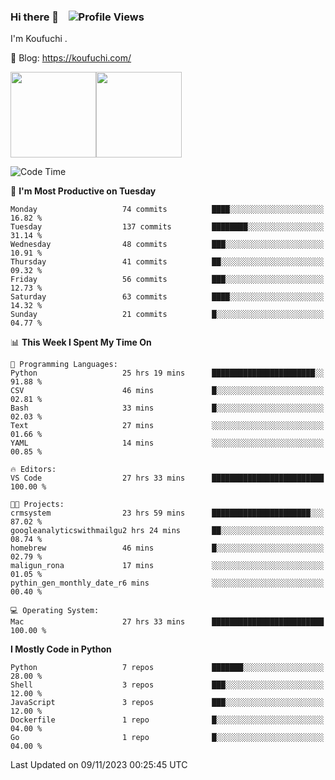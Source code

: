 ### Hi there 👋 &nbsp;&nbsp; ![Profile Views](http://img.shields.io/badge/Profile%20Views-1222-blue)

I'm Koufuchi . 

📔 Blog: <https://koufuchi.com/>

<img align="" height="137px" src="https://github-readme-stats-seven-nu-30.vercel.app/api?username=Koufuchi&hide=issues,contribs&show_icons=true&line_height=21&theme=radical&locale=en" /><img align="" height="137px" src="https://github-readme-stats-seven-nu-30.vercel.app/api/top-langs/?username=Koufuchi&layout=compact&hide=blade,html,css,pug,scss&theme=radical&locale=en" />

<!--START_SECTION:waka-->
![Code Time](http://img.shields.io/badge/Code%20Time-158%20hrs%202%20mins-blue)

📅 **I'm Most Productive on Tuesday** 

```text
Monday                   74 commits          ████░░░░░░░░░░░░░░░░░░░░░   16.82 % 
Tuesday                  137 commits         ████████░░░░░░░░░░░░░░░░░   31.14 % 
Wednesday                48 commits          ███░░░░░░░░░░░░░░░░░░░░░░   10.91 % 
Thursday                 41 commits          ██░░░░░░░░░░░░░░░░░░░░░░░   09.32 % 
Friday                   56 commits          ███░░░░░░░░░░░░░░░░░░░░░░   12.73 % 
Saturday                 63 commits          ████░░░░░░░░░░░░░░░░░░░░░   14.32 % 
Sunday                   21 commits          █░░░░░░░░░░░░░░░░░░░░░░░░   04.77 % 
```


📊 **This Week I Spent My Time On** 

```text
💬 Programming Languages: 
Python                   25 hrs 19 mins      ███████████████████████░░   91.88 % 
CSV                      46 mins             █░░░░░░░░░░░░░░░░░░░░░░░░   02.81 % 
Bash                     33 mins             █░░░░░░░░░░░░░░░░░░░░░░░░   02.03 % 
Text                     27 mins             ░░░░░░░░░░░░░░░░░░░░░░░░░   01.66 % 
YAML                     14 mins             ░░░░░░░░░░░░░░░░░░░░░░░░░   00.85 % 

🔥 Editors: 
VS Code                  27 hrs 33 mins      █████████████████████████   100.00 % 

🐱‍💻 Projects: 
crmsystem                23 hrs 59 mins      ██████████████████████░░░   87.02 % 
googleanalyticswithmailgu2 hrs 24 mins       ██░░░░░░░░░░░░░░░░░░░░░░░   08.74 % 
homebrew                 46 mins             █░░░░░░░░░░░░░░░░░░░░░░░░   02.79 % 
maligun_rona             17 mins             ░░░░░░░░░░░░░░░░░░░░░░░░░   01.05 % 
pythin_gen_monthly_date_r6 mins              ░░░░░░░░░░░░░░░░░░░░░░░░░   00.40 % 

💻 Operating System: 
Mac                      27 hrs 33 mins      █████████████████████████   100.00 % 
```

**I Mostly Code in Python** 

```text
Python                   7 repos             ███████░░░░░░░░░░░░░░░░░░   28.00 % 
Shell                    3 repos             ███░░░░░░░░░░░░░░░░░░░░░░   12.00 % 
JavaScript               3 repos             ███░░░░░░░░░░░░░░░░░░░░░░   12.00 % 
Dockerfile               1 repo              █░░░░░░░░░░░░░░░░░░░░░░░░   04.00 % 
Go                       1 repo              █░░░░░░░░░░░░░░░░░░░░░░░░   04.00 % 
```




 Last Updated on 09/11/2023 00:25:45 UTC
<!--END_SECTION:waka-->


